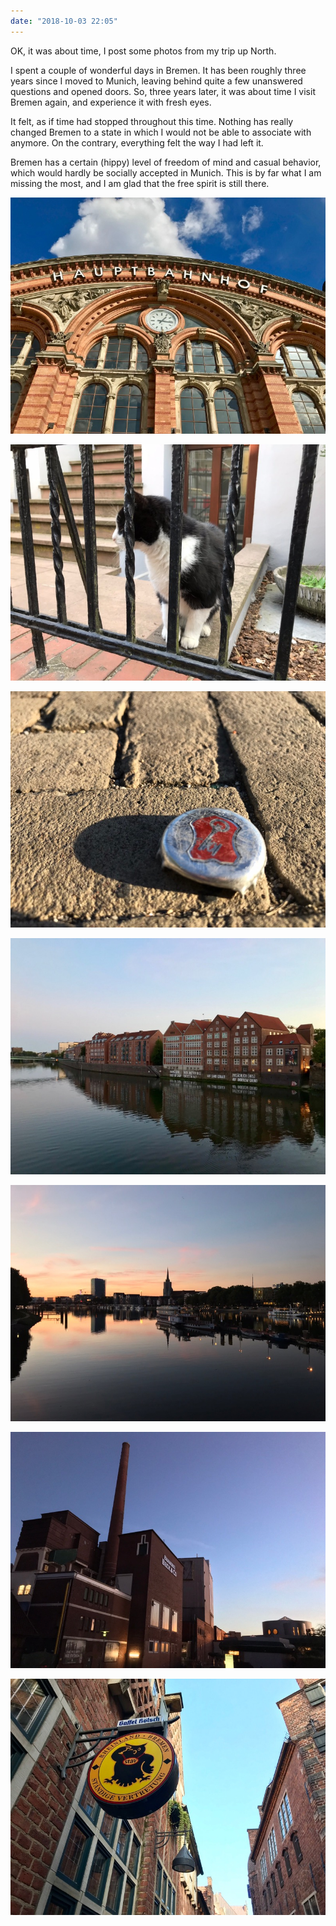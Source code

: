 ```yaml
---
date: "2018-10-03 22:05"
---
```


OK, it was about time, I post some photos from my trip up North. 

I spent a couple of wonderful days in Bremen. It has been roughly three years since I moved to Munich, leaving behind quite a few unanswered questions and opened doors. So, three years later, it was about time I visit Bremen again, and experience it with fresh eyes.

It felt, as if time had stopped throughout this time. Nothing has really changed Bremen to a state in which I would not be able to associate with anymore. On the contrary, everything felt the way I had left it. 

Bremen has a certain (hippy) level of freedom of mind and casual behavior, which would hardly be socially accepted in Munich. This is by far what I am missing the most, and I am glad that the free spirit is still there.

![](/assets/img/2018/10032205-2.jpeg)

![](/assets/img/2018/10032205-5.jpeg)

![](/assets/img/2018/10032205-4.jpeg)

![](/assets/img/2018/10032205-3.jpeg)

![](/assets/img/2018/10032205-1.jpeg)

![](/assets/img/2018/10032205-7.jpeg)

![](/assets/img/2018/10032205-6.jpeg)